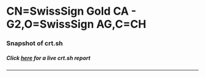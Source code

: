 # CN=SwissSign Gold CA - G2,O=SwissSign AG,C=CH
### Snapshot of crt.sh
##### Click [here](https://crt.sh/?q=Serial_00843C74B1AA3486B1C4C7A0DF55B5E9) for a live crt.sh report

---
